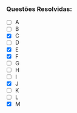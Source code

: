 ### Questões Resolvidas:
- [ ] A
- [ ] B
- [x] C
- [ ] D
- [x] E
- [x] F
- [ ] G
- [ ] H
- [ ] I
- [x] J
- [ ] K
- [ ] L
- [x] M
